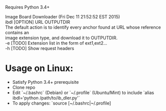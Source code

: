 Requires Python 3.4+  

Image Board Downloader (Fri Dec 11 21:52:52 EST 2015)  
ibdl [OPTION] URL OUTPUTDIR  
The default action is to identify every anchor found at URL whose reference contains an  
image extension type, and download it to OUTPUTDIR.  
-e [TODO] Extension list in the form of ext1,ext2...  
-h [TODO] Show request headers

<h1>Usage on Linux:  </h1>
<ul>
<li>Satisfy Python 3.4+ prerequisite</li>
<li>Clone repo</li>
<li>Edit `~/.bashrc` (Debian) or `~/.profile` (Ubuntu/Mint) to include `alias ibdl='python /path/to/ib_dler.py'`</li>
<li>To apply changes: `source [~/.bashrc|~/.profile]</li>
</ul>
